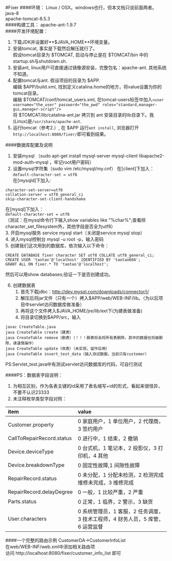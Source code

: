 #Fixer
####环境：
Linux / OSX。windows也行，但本文档只说前面两者。  
java-8  
apache-tomcat-8.5.3  
####构建工具：
apache-ant-1.9.7  
####开发环境配置：
1. 下载JDK并设置好**$JAVA_HOME**环境变量。  
2. 安装tomcat, 事实是下载然后解压就行了。  
假设tomcat目录为 $TOMCAT, 启动与停止是在 $TOMCAT/bin 中的startup.sh与shutdown.sh.  
3. 安装ant, linux用户可直接通过镜像源安装，完整包名：apache-ant. 其他系统不知道。  
4. 配置tomcat与ant. 假设项目的目录为 $APP.     
编辑 $APP/build.xml, 找到定义catalina.home的地方，将value设置为你的tomcat目录。  
编辑 $TOMCAT/conf/tomcat_users.xml, 在tomcat-users标签中加入```<user username="the_user" password="the_pwd" roles="standard,manager-gui,manager-script"/>```  
将 $TOMCAT/lib/catalina-ant.jar 拷贝到 ant 安装目录的lib目录下。我(Linux)是```/usr/share/apache-ant```.  
5. 运行tomcat（参考2.）, 在 $APP 运行```ant install```, 浏览器打开```http://localhost:8080/fixer/```即可看到结果。

####数据库配置及说明
1. 安装mysql （sudo apt-get install mysql-server mysql-client libapache2-mod-auth-mysql ，牢记root用户密码）
2. 设置mysql字符集（sudo vim /etc/mysql/my.cnf）
	在[client]下加入：  
```default-character-set = utf8```  
	在[mysqld]下加入:  
```
character-set-server=utf8    
collation-server = utf8_general_ci    
skip-character-set-client-handshake    
```
在[mysql]下加入：  
```default-character-set = utf8```  
	（测试：在mysql命令行下输入show variables like "%char%";查看除character_set_filesystem外，其他字段是否全为utf8）  
3. 开启mysql服务 service mysql start（关闭是service mysql stop）  
4. 进入mysql控制台 mysql -u root -p，输入密码  
5. 创建我们这次用到的数据库，依次输入以下命令：  
```
CREATE DATABASE fixer character SET utf8 COLLATE utf8_general_ci;   
CREATE USER 'taotao'@'localhost' IDENTIFIED BY 'taotao666';  
GRANT ALL ON fixer.* TO 'taotao'@'localhost';  
```
然后可以用show databases;验证一下是否创建成功。

6. 创建数据表  
	1. 首先下载jdbc：http://dev.mysql.com/downloads/connector/j/
	2. 解压后将jar文件（只有一个）拷入$APP/web/WEB-INF/lib。（为以后项目中servlet访问数据库做准备）
	3. 再将这个文件拷入$JAVA_HOME/jre/lib/ext下(为建表做准备)
	4. 将目录切换到$APP/src，输入
```
javac CreateTable.java  
java CreateTable create（建表）  
java CreateTable remove（删表）（！！！删表将会将所有表删除，其中的数据也将被删除，请谨慎操作）  
java CreateTable update（改表）（未实现，留作后用）  
java CreateTable insert_test_data（插入测试数据，当前只有customer）  
```
PS:Servlet_test.java中有测试servlet访问数据库的代码，可自行测试

####PS：数据表字段说明：
1. 为相互区别，作为各表主键的id采用了表名缩写+id的形式，看起来很怪异，不要不认识23333
2. 未注释枚举类型字段对照：  

|item|value|  
|:---|:---|  
|Customer.property|0 家庭用户，1 单位用户，2 代理商，3 签约用户|    
|CallToRepairRecord.status|0 进行中，1 结束，2 撤销|  
|Device.deviceType|0 台式机，1 笔记本，2 投影仪，3 打印机，4 其他|  
|Device.breakdownType|0 固定性故障,1 间隙性故障|  
|RepairRecord.status|0 未分配，1 分配未检测，2 检测完成维修未完成，3 维修完成|  
|RepairRecord.delayDegree|0 一般，1 比较严重，2 严重|  
|Parts.status|0 正常，1 临界，2 警示，3 缺货|  
|User.characters|0 系统管理员，1 客服，2 任务调度，3 技术工程师，4 财务人员，5 库管，6 运营监督|  

####一个完整的路由示例
CustomerDA->CustomerInfoList  
在web/WEB-INF/web.xml中添加相关路由项  
访问 http://localhost:8080/fixer/customer_info_list 即可  
